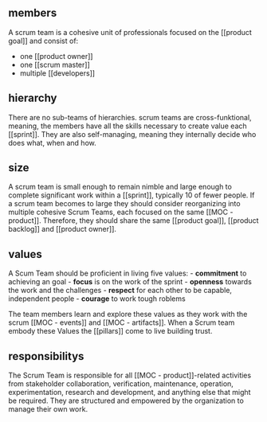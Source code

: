## members
A scrum team is a cohesive unit of professionals focused on the [[product goal]] and consist of:
- one [[product owner]]
- one [[scrum master]]
- multiple [[developers]]

## hierarchy
There are no sub-teams of hierarchies. scrum teams are cross-funktional, meaning, the members have all the skills necessary to create value each [[sprint]]. They are also self-managing, meaning they internally decide who does what, when and how.

## size
A scrum team is small enough to remain nimble and large enough to complete significant work within a [[sprint]], typically 10 of fewer people. If a scrum team becomes to large they should consider reorganizing into multiple cohesive Scrum Teams, each focused on the same [[MOC - product]]. Therefore, they should share the same [[product goal]], [[product backlog]] and [[product owner]].

## values
A Scum Team should be proficient in living five values:
	- **commitment** to achieving an goal
	- **focus** is on the work of the sprint
	- **openness** towards the work and the challenges
	- **respect** for each other to be capable, independent people
	- **courage** to work tough roblems

The team members learn and explore these values as they work with the scrum [[MOC - events]] and [[MOC - artifacts]]. When a Scrum team embody these Values the [[pillars]] come to live building trust.

## responsibilitys
 The Scrum Team is responsible for all [[MOC - product]]-related activities from stakeholder collaboration, verification, maintenance, operation, experimentation, research and development, and anything else that might be required. They are structured and empowered by the organization to manage their own work.